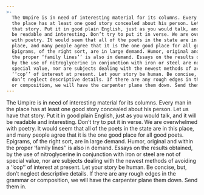 ```yaml
---
>-
  The Umpire is in need of interesting material for its columns. Every man in
  the place has at least one good story concealed about his person. Let us have
  that story. Put it in good plain English, just as you would talk, and it will
  be readable and interesting. Don’t try to put it in verse. We are overwhelmed
  with poetry. It would seem that all of the poets in the state are in this
  place, and many people agree that it is the one good place for all good poets.
  Epigrams, of the right sort, are in large demand. Humor, original and within
  the proper ‘family lines’’ is also in demand. Essays on the results obtained,
  by the use of nitroglycerine in conjunction with iron or steel are not of
  special value, nor are subjects dealing with the newest methods of avoiding a
  ‘‘cop’’ of interest at present. Let your story be human. Be concise, but,
  don’t neglect descriptive details. If there are any rough edges in the grammar
  or composition, we will have the carpenter plane them down. Send them in.
---
```


The Umpire is in need of interesting material for its columns. Every man in the place has at least one good story concealed about his person. Let us have that story. Put it in good plain English, just as you would talk, and it will be readable and interesting. Don’t try to put it in verse. We are overwhelmed with poetry. It would seem that all of the poets in the state are in this place, and many people agree that it is the one good place for all good poets. Epigrams, of the right sort, are in large demand. Humor, original and within the proper ‘family lines’’ is also in demand. Essays on the results obtained, by the use of nitroglycerine in conjunction with iron or steel are not of special value, nor are subjects dealing with the newest methods of avoiding a ‘‘cop’’ of interest at present. Let your story be human. Be concise, but, don’t neglect descriptive details. If there are any rough edges in the grammar or composition, we will have the carpenter plane them down. Send them in.